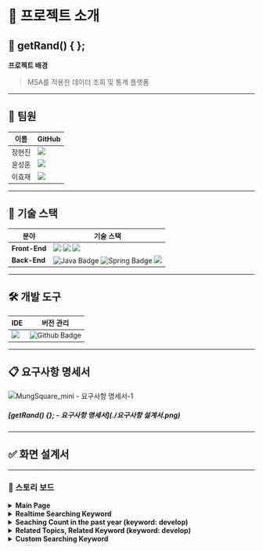 # 📖 프로젝트 소개

## 🌟 getRand() { };

**프로젝트 배경**
> MSA를 적용한 데이터 조회 및 통계 플랫폼

---

## 👥 팀원
| 이름       | GitHub                                  |
|------------|-----------------------------------------|
| 장현진     | [<img src="https://img.shields.io/badge/Github-Link-181717?logo=Github">](https://github.com/CoderJDan) |
| 윤성훈     | [<img src="https://img.shields.io/badge/Github-Link-181717?logo=Github">](https://github.com/YunSHCode) |
| 이효재     | [<img src="https://img.shields.io/badge/Github-Link-181717?logo=Github">](https://github.com/7-Full-stackbackendLEEHYOJAE) |

---

## 🔧 기술 스택
| 분야          | 기술 스택                |
|---------------|--------------------------|
| **Front-End** | <img src="https://img.shields.io/badge/HTML-E34F26?style=for-the-badge&logo=HTML5&logoColor=white"> <img src="https://img.shields.io/badge/CSS-1572B6?style=for-the-badge&logo=CSS3&logoColor=white"> <img src="https://img.shields.io/badge/JavaScript-F7DE1E?style=for-the-badge&logo=JavaScript&logoColor=white"> |
| **Back-End**     | <img src="https://img.shields.io/badge/Java-007396?style=for-the-badge&amp;logo=Java&amp;logoColor=white" alt="Java Badge"/> <img src="https://img.shields.io/badge/Spring-6DB33F?style=for-the-badge&amp;logo=Spring&amp;logoColor=white" alt="Spring Badge" /> <img src="https://img.shields.io/badge/MySQL-4479A1?style=for-the-badge&amp;logo=MySQL&logoColor=white"/> |

---

## 🛠️ 개발 도구
| IDE          | 버전 관리                |
|---------------|--------------------------|
| <img src="https://img.shields.io/badge/IntelliJ IDEA-000000?style=for-the-badge&logo=IntelliJ IDEA&logoColor=white"> | <img src="https://img.shields.io/badge/Github-181717?style=for-the-badge&amp;logo=Github&amp;logoColor=white" alt="Github Badge" /> |

---

## 📋 요구사항 명세서
![MungSquare_mini - 요구사항 명세서-1](https://github.com/user-attachments/assets/f3878c88-b30b-44d6-80fd-0e63f32215a8)

##### [getRand() {}; - 요구사항 명세서](./요구사항 설계서.png)

---

## ✅ 화면 설계서

---
### 📌 스토리 보드
   <details>
      <summary><b>Main Page</b></summary>
      ![Main page](./getRand()_Main.gif)
   </details>
   <details>
      <summary><b>Realtime Searching Keyword</b></summary>
     ![Realtime Searching Keyword](./getRand()_realtime.gif)
   </details>
   <details>
      <summary><b>Seaching Count in the past year (keyword: develop)</b></summary>
     ![Develop Seaching Count in the past year](./getRand()_pastOY.gif)
   </details>
   <details>
      <summary><b>Related Topics, Related Keyword (keyword: develop)</b></summary>
      ![Develop Related Topics, Related Keyword](./getRand()_relatedTopics,relatedKeyword.gif)
   </details>
   <details>
      <summary><b>Custom Searching Keyword</b></summary>
      ![Custom Searching Keyword](./getRand()_keywordSearch.gif)
   </details>

